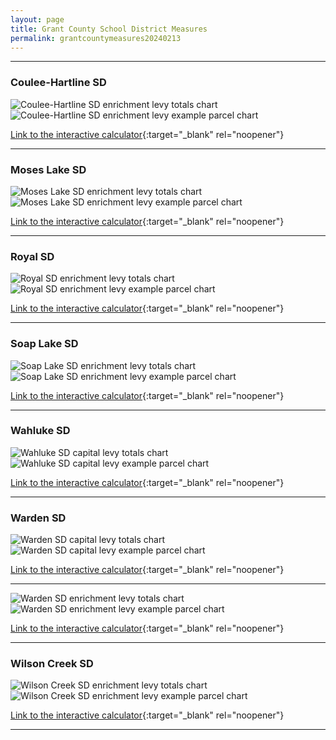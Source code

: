 ```yaml
---
layout: page
title: Grant County School District Measures
permalink: grantcountymeasures20240213
---
```


___

### Coulee-Hartline SD

![Coulee-Hartline SD enrichment levy totals chart](pagesManual/LeviesReport/20240213/Coulee-HartlineEnrichment.png "Coulee-Hartline SD enrichment levy totals chart")
![Coulee-Hartline SD enrichment levy example parcel chart](pagesManual/LeviesReport/20240213/Coulee-HartlineEnrichmentParcel.png "Coulee-Hartline SD enrichment  example parcel chart")

[Link to the interactive calculator](calculator_coulee-hartline_enrichment_20240213_enhanced){:target="_blank" rel="noopener"}

___

### Moses Lake SD

![Moses Lake SD enrichment levy totals chart](pagesManual/LeviesReport/20240213/MosesLakeEnrichment.png "Moses Lake SD enrichment levy totals chart")
![Moses Lake SD enrichment levy example parcel chart](pagesManual/LeviesReport/20240213/MosesLakeEnrichmentParcel.png "Moses Lake SD enrichment  example parcel chart")

[Link to the interactive calculator](calculator_moses_lake_enrichment_20240213_enhanced){:target="_blank" rel="noopener"}

___

### Royal SD

![Royal SD enrichment levy totals chart](pagesManual/LeviesReport/20240213/RoyalEnrichment.png "Royal SD enrichment levy totals chart")
![Royal SD enrichment levy example parcel chart](pagesManual/LeviesReport/20240213/RoyalEnrichmentParcel.png "Royal SD enrichment  example parcel chart")

[Link to the interactive calculator](calculator_royal_enrichment_20240213_enhanced){:target="_blank" rel="noopener"}

___

### Soap Lake SD

![Soap Lake SD enrichment levy totals chart](pagesManual/LeviesReport/20240213/SoapLakeEnrichment.png "Soap Lake SD enrichment levy totals chart")
![Soap Lake SD enrichment levy example parcel chart](pagesManual/LeviesReport/20240213/SoapLakeEnrichmentParcel.png "Soap Lake SD enrichment  example parcel chart")

[Link to the interactive calculator](calculator_soap_lake_enrichment_20240213_enhanced){:target="_blank" rel="noopener"}

___

### Wahluke SD

![Wahluke SD capital levy totals chart](pagesManual/LeviesReport/20240213/WahlukeCapital.png "Wahluke SD capital levy totals chart")
![Wahluke SD capital levy example parcel chart](pagesManual/LeviesReport/20240213/WahlukeCapitalParcel.png "Wahluke SD capital  example parcel chart")

[Link to the interactive calculator](calculator_wahluke_capital_20240213_enhanced){:target="_blank" rel="noopener"}

___

### Warden SD

![Warden SD capital levy totals chart](pagesManual/LeviesReport/20240213/WardenCapital.png "Warden SD capital levy totals chart")
![Warden SD capital levy example parcel chart](pagesManual/LeviesReport/20240213/WardenCapitalParcel.png "Warden SD capital  example parcel chart")

[Link to the interactive calculator](calculator_warden_capital_20240213_enhanced){:target="_blank" rel="noopener"}

___


![Warden SD enrichment levy totals chart](pagesManual/LeviesReport/20240213/WardenEnrichment.png "Warden SD enrichment levy totals chart")
![Warden SD enrichment levy example parcel chart](pagesManual/LeviesReport/20240213/WardenEnrichmentParcel.png "Warden SD enrichment  example parcel chart")

[Link to the interactive calculator](calculator_warden_enrichment_20240213_enhanced){:target="_blank" rel="noopener"}

___

### Wilson Creek SD

![Wilson Creek SD enrichment levy totals chart](pagesManual/LeviesReport/20240213/WilsonCreekEnrichment.png "Wilson Creek SD enrichment levy totals chart")
![Wilson Creek SD enrichment levy example parcel chart](pagesManual/LeviesReport/20240213/WilsonCreekEnrichmentParcel.png "Wilson Creek SD enrichment  example parcel chart")

[Link to the interactive calculator](calculator_wilson_creek_enrichment_20240213_enhanced){:target="_blank" rel="noopener"}

___

